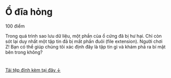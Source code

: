 # Ổ đĩa hỏng
100 điểm

Trong quá trình sao lưu dữ liệu, một phần của ổ cứng đã bị hư hại. Chỉ còn sót lại duy nhất một tập tin đã bị mất phần đuôi (file extension). Người chơi Z! Bạn có thể giúp chúng tôi xác định đây là tập tin gì và khám phá ra bí mật bên trong không?

#
<a href="secret-c6f9ab1d1ad101c7b7c1168102828c76">Tải tệp đính kèm tại đây ↓</a>
